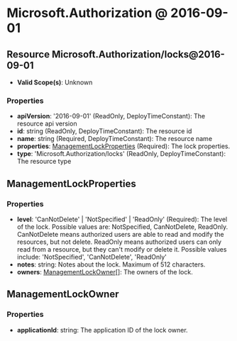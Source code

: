 # Microsoft.Authorization @ 2016-09-01

## Resource Microsoft.Authorization/locks@2016-09-01
* **Valid Scope(s)**: Unknown
### Properties
* **apiVersion**: '2016-09-01' (ReadOnly, DeployTimeConstant): The resource api version
* **id**: string (ReadOnly, DeployTimeConstant): The resource id
* **name**: string (Required, DeployTimeConstant): The resource name
* **properties**: [ManagementLockProperties](#managementlockproperties) (Required): The lock properties.
* **type**: 'Microsoft.Authorization/locks' (ReadOnly, DeployTimeConstant): The resource type

## ManagementLockProperties
### Properties
* **level**: 'CanNotDelete' | 'NotSpecified' | 'ReadOnly' (Required): The level of the lock. Possible values are: NotSpecified, CanNotDelete, ReadOnly. CanNotDelete means authorized users are able to read and modify the resources, but not delete. ReadOnly means authorized users can only read from a resource, but they can't modify or delete it. Possible values include: 'NotSpecified', 'CanNotDelete', 'ReadOnly'
* **notes**: string: Notes about the lock. Maximum of 512 characters.
* **owners**: [ManagementLockOwner](#managementlockowner)[]: The owners of the lock.

## ManagementLockOwner
### Properties
* **applicationId**: string: The application ID of the lock owner.

